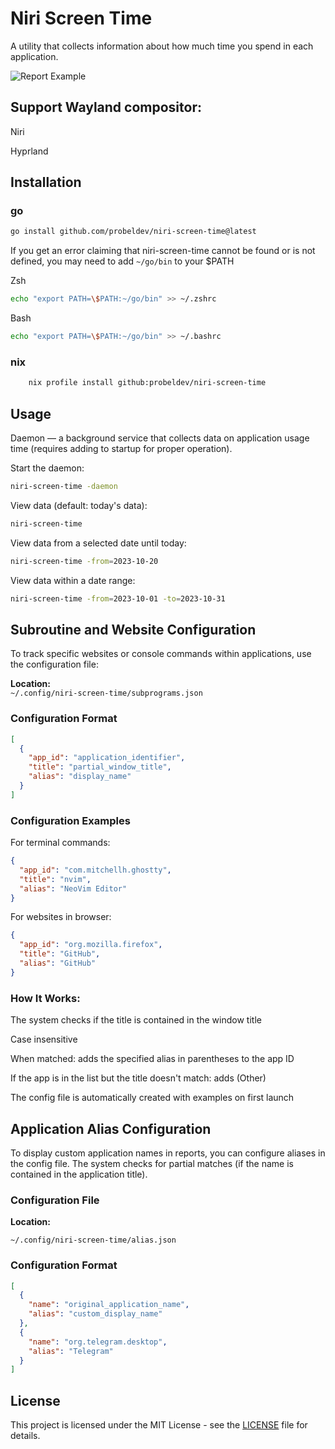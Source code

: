 # Niri Screen Time

A utility that collects information about how much time you spend in each application.

![Report Example](https://github.com/probeldev/niri-screen-time/blob/main/screenshots/report.png?raw=true)


## Support Wayland compositor:

Niri

Hyprland

## Installation

### go 

```bash
go install github.com/probeldev/niri-screen-time@latest
```

If you get an error claiming that niri-screen-time cannot be found or is not defined, you
may need to add `~/go/bin` to your $PATH 

Zsh

```bash
echo "export PATH=\$PATH:~/go/bin" >> ~/.zshrc
```

Bash

```bash
echo "export PATH=\$PATH:~/go/bin" >> ~/.bashrc
```

### nix 

```bash 
    nix profile install github:probeldev/niri-screen-time
```

## Usage 

Daemon — a background service that collects data on application usage time (requires adding to startup for proper operation).

Start the daemon:

```bash
niri-screen-time -daemon 
```

View data (default: today's data):

```bash
niri-screen-time 
```

View data from a selected date until today:
  
```bash
niri-screen-time -from=2023-10-20
```

View data within a date range:

```bash
niri-screen-time -from=2023-10-01 -to=2023-10-31 
```


## Subroutine and Website Configuration

To track specific websites or console commands within applications, use the configuration file:

**Location:**  
`~/.config/niri-screen-time/subprograms.json`

### Configuration Format
```json
[
  {
    "app_id": "application_identifier",
    "title": "partial_window_title",
    "alias": "display_name"
  }
]

```

### Configuration Examples

For terminal commands:

```json
{
  "app_id": "com.mitchellh.ghostty",
  "title": "nvim",
  "alias": "NeoVim Editor"
}
```

For websites in browser:

```json
{
  "app_id": "org.mozilla.firefox",
  "title": "GitHub",
  "alias": "GitHub"
}
```

### How It Works:

The system checks if the title is contained in the window title

Case insensitive

When matched: adds the specified alias in parentheses to the app ID

If the app is in the list but the title doesn't match: adds (Other)

The config file is automatically created with examples on first launch

## Application Alias Configuration

To display custom application names in reports, you can configure aliases in the config file.
The system checks for partial matches (if the name is contained in the application title).

### Configuration File

**Location:**  

```
~/.config/niri-screen-time/alias.json
```

### Configuration Format

```json
[
  {
    "name": "original_application_name",
    "alias": "custom_display_name"
  },
  {
    "name": "org.telegram.desktop",
    "alias": "Telegram"
  }
]
```

## License  
This project is licensed under the MIT License - see the [LICENSE](LICENSE) file for details.
